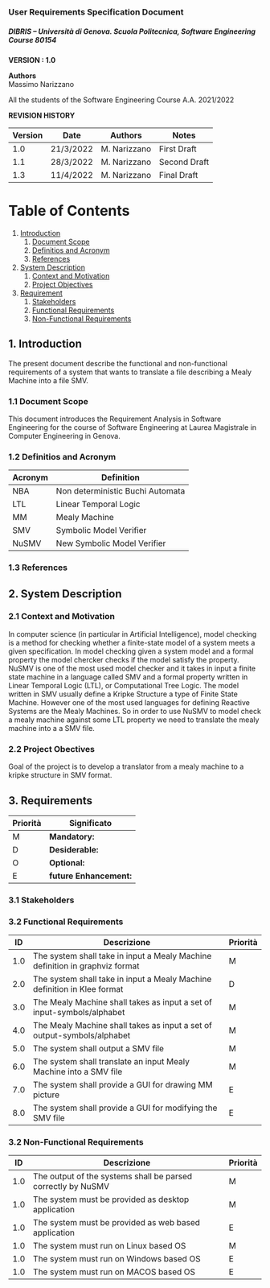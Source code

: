 
### User Requirements Specification Document
##### DIBRIS – Università di Genova. Scuola Politecnica, Software Engineering Course 80154


**VERSION : 1.0**

**Authors**  
Massimo Narizzano

All the students of the Software Engineering Course A.A. 2021/2022

**REVISION HISTORY**

| Version    | Date        | Authors      | Notes        |
| ----------- | ----------- | ----------- | ----------- |
| 1.0 | 21/3/2022 |M. Narizzano | First Draft |
| 1.1 | 28/3/2022 |M. Narizzano | Second Draft |
| 1.3 | 11/4/2022 |M. Narizzano | Final Draft |


# Table of Contents

1. [Introduction](#p1)
	1. [Document Scope](#sp1.1)
	2. [Definitios and Acronym](#sp1.2) 
	3. [References](#sp1.3)
2. [System Description](#p2)
	1. [Context and Motivation](#sp2.1)
	2. [Project Objectives](#sp2.2)
3. [Requirement](#p3)
 	1. [Stakeholders](#sp3.1)
 	2. [Functional Requirements](#sp3.2)
 	3. [Non-Functional Requirements](#sp3.3)
  
  

<a name="p1"></a>

## 1. Introduction
The present document describe the functional and non-functional requirements of a system that wants to translate a file describing a Mealy Machine into a file SMV. 

<a name="sp1.1"></a>

### 1.1 Document Scope
This document introduces the Requirement Analysis in Software Engineering for the course of Software Engineering at Laurea Magistrale in Computer Engineering in Genova. 


<a name="sp1.2"></a>

### 1.2 Definitios and Acronym


| Acronym				| Definition | 
| ------------------------------------- | ----------- | 
| NBA                                   | Non deterministic Buchi Automata |
| LTL                                   | Linear Temporal Logic |
| MM                                    | Mealy Machine |
| SMV                                   | Symbolic Model Verifier |
| NuSMV                                 | New Symbolic Model Verifier |


<a name="sp1.3"></a>

### 1.3 References 

<a name="p2"></a>

## 2. System Description
<a name="sp2.15"></a>

### 2.1 Context and Motivation
<a name="sp2.2"></a>
In computer science (in particular in Artificial Intelligence), model checking is a method for checking whether a finite-state model of a system meets a given specification. In model checking given a system model and a formal property the model chercker checks if the model satisfy the property. NuSMV is one of the most used model checker and it takes in input a finite state machine in a language called SMV and a formal property written in Linear Temporal Logic (LTL), or Computational Tree Logic. The model written in SMV usually define a Kripke Structure a type of Finite State Machine. However one of the most used languages for defining Reactive Systems are the Mealy Machines. So in order to use NuSMV to model check a mealy machine against some LTL property we need to translate the mealy machine into a a SMV file.

### 2.2 Project Obectives 
<a name="p3"></a>
Goal of the project is to develop a translator from a mealy machine to a kripke structure in SMV format. 

## 3. Requirements

| Priorità | Significato | 
| --------------- | ----------- | 
| M | **Mandatory:**   |
| D | **Desiderable:** |
| O | **Optional:**    |
| E | **future Enhancement:** |

<a name="sp3.1"></a>
### 3.1 Stakeholders

<a name="sp3.2"></a>
### 3.2 Functional Requirements 

| ID | Descrizione | Priorità |
| --------------- | ----------- | ---------- | 
| 1.0 | The system shall take in input a Mealy Machine definition in graphviz format|M|
| 2.0 | The system shall take in input a Mealy Machine definition in Klee format|D|
| 3.0 | The Mealy Machine shall takes as input a set of input-symbols/alphabet|M|
| 4.0 | The Mealy Machine shall takes as input a set of output-symbols/alphabet|M|
| 5.0 | The system shall output a SMV file |M|
| 6.0 | The system shall translate an input  Mealy Machine into a SMV file |M|
| 7.0 | The system shall provide a GUI for drawing MM picture |E|
| 8.0 | The system shall provide a GUI for modifying the SMV file |E|


<a name="sp3.3"></a>
### 3.2 Non-Functional Requirements 
 
| ID | Descrizione | Priorità |
| --------------- | ----------- | ---------- | 
| 1.0 |The output of the systems shall be parsed correctly by NuSMV |M|
| 1.0 |The system must be provided as  desktop application |M|
| 1.0 |The system must be provided as web based application |E|
| 1.0 |The system must run on Linux based  OS |M|
| 1.0 |The system must run on Windows based OS |E|
| 1.0 |The system must run on MACOS based OS |E|


